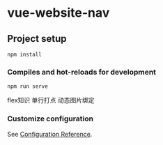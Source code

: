 # vue-website-nav

## Project setup
```
npm install
```

### Compiles and hot-reloads for development
```
npm run serve
```

flex知识 单行打点 动态图片绑定

### Customize configuration
See [Configuration Reference](https://cli.vuejs.org/config/).
